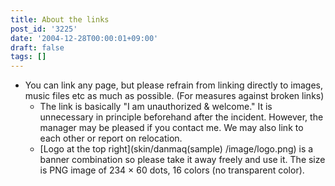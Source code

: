 ```yaml
---
title: About the links
post_id: '3225'
date: '2004-12-28T00:00:01+09:00'
draft: false
tags: []
---
```


*   You can link any page, but please refrain from linking directly to images, music files etc as much as possible. (For measures against broken links)
    *   The link is basically "I am unauthorized & welcome." It is unnecessary in principle beforehand after the incident. However, the manager may be pleased if you contact me. We may also link to each other or report on relocation.
    *   [Logo at the top right](skin/danmaq\(sample\) /image/logo.png) is a banner combination so please take it away freely and use it. The size is PNG image of 234 × 60 dots, 16 colors (no transparent color).